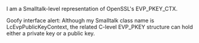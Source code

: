 I am a Smalltalk-level representation of OpenSSL's EVP_PKEY_CTX.

Goofy interface alert: Although my Smalltalk class name is LcEvpPublicKeyContext, the related C-level EVP_PKEY structure can hold either a private key or a public key.